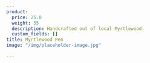 ```yaml
---
product:
  price: 25.0
  weight: 55
  description: Handcrafted out of local Myrtlewood.
  custom_fields: []
title: Myrtlewood Pen
image: "/img/placeholder-image.jpg"

---
```


